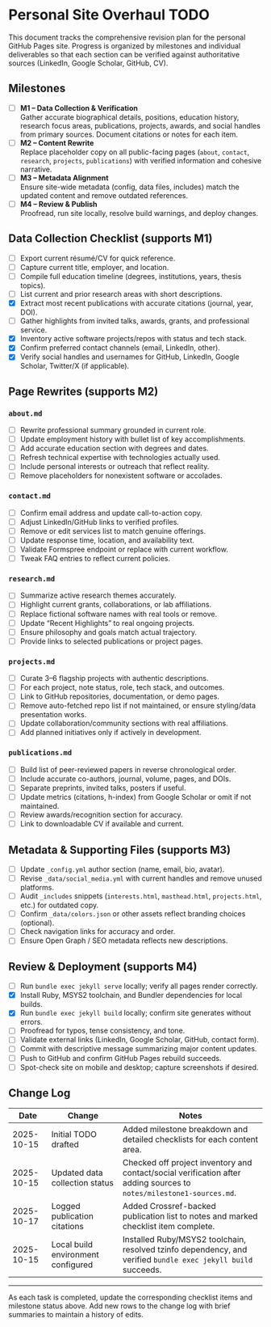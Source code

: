 # Personal Site Overhaul TODO

This document tracks the comprehensive revision plan for the personal GitHub Pages site. Progress is organized by milestones and individual deliverables so that each section can be verified against authoritative sources (LinkedIn, Google Scholar, GitHub, CV).

## Milestones

- [ ] **M1 – Data Collection & Verification**  
  Gather accurate biographical details, positions, education history, research focus areas, publications, projects, awards, and social handles from primary sources. Document citations or notes for each item.
- [ ] **M2 – Content Rewrite**  
  Replace placeholder copy on all public-facing pages (`about`, `contact`, `research`, `projects`, `publications`) with verified information and cohesive narrative.
- [ ] **M3 – Metadata Alignment**  
  Ensure site-wide metadata (config, data files, includes) match the updated content and remove outdated references.
- [ ] **M4 – Review & Publish**  
  Proofread, run site locally, resolve build warnings, and deploy changes.

## Data Collection Checklist (supports M1)

- [ ] Export current résumé/CV for quick reference.  
- [ ] Capture current title, employer, and location.  
- [ ] Compile full education timeline (degrees, institutions, years, thesis topics).  
- [ ] List current and prior research areas with short descriptions.  
- [x] Extract most recent publications with accurate citations (journal, year, DOI).  
- [ ] Gather highlights from invited talks, awards, grants, and professional service.  
- [x] Inventory active software projects/repos with status and tech stack.  
- [x] Confirm preferred contact channels (email, LinkedIn, other).  
- [x] Verify social handles and usernames for GitHub, LinkedIn, Google Scholar, Twitter/X (if applicable).

## Page Rewrites (supports M2)

### `about.md`
- [ ] Rewrite professional summary grounded in current role.  
- [ ] Update employment history with bullet list of key accomplishments.  
- [ ] Add accurate education section with degrees and dates.  
- [ ] Refresh technical expertise with technologies actually used.  
- [ ] Include personal interests or outreach that reflect reality.  
- [ ] Remove placeholders for nonexistent software or accolades.

### `contact.md`
- [ ] Confirm email address and update call-to-action copy.  
- [ ] Adjust LinkedIn/GitHub links to verified profiles.  
- [ ] Remove or edit services list to match genuine offerings.  
- [ ] Update response time, location, and availability text.  
- [ ] Validate Formspree endpoint or replace with current workflow.  
- [ ] Tweak FAQ entries to reflect current policies.

### `research.md`
- [ ] Summarize active research themes accurately.  
- [ ] Highlight current grants, collaborations, or lab affiliations.  
- [ ] Replace fictional software names with real tools or remove.  
- [ ] Update “Recent Highlights” to real ongoing projects.  
- [ ] Ensure philosophy and goals match actual trajectory.  
- [ ] Provide links to selected publications or project pages.

### `projects.md`
- [ ] Curate 3–6 flagship projects with authentic descriptions.  
- [ ] For each project, note status, role, tech stack, and outcomes.  
- [ ] Link to GitHub repositories, documentation, or demo pages.  
- [ ] Remove auto-fetched repo list if not maintained, or ensure styling/data presentation works.  
- [ ] Update collaboration/community sections with real affiliations.  
- [ ] Add planned initiatives only if actively in development.

### `publications.md`
- [ ] Build list of peer-reviewed papers in reverse chronological order.  
- [ ] Include accurate co-authors, journal, volume, pages, and DOIs.  
- [ ] Separate preprints, invited talks, posters if useful.  
- [ ] Update metrics (citations, h-index) from Google Scholar or omit if not maintained.  
- [ ] Review awards/recognition section for accuracy.  
- [ ] Link to downloadable CV if available and current.

## Metadata & Supporting Files (supports M3)

- [ ] Update `_config.yml` author section (name, email, bio, avatar).  
- [ ] Revise `_data/social_media.yml` with current handles and remove unused platforms.  
- [ ] Audit `_includes` snippets (`interests.html`, `masthead.html`, `projects.html`, etc.) for outdated copy.  
- [ ] Confirm `_data/colors.json` or other assets reflect branding choices (optional).  
- [ ] Check navigation links for accuracy and order.  
- [ ] Ensure Open Graph / SEO metadata reflects new descriptions.

## Review & Deployment (supports M4)

- [ ] Run `bundle exec jekyll serve` locally; verify all pages render correctly.  
- [x] Install Ruby, MSYS2 toolchain, and Bundler dependencies for local builds.  
- [x] Run `bundle exec jekyll build` locally; confirm site generates without errors.  
- [ ] Proofread for typos, tense consistency, and tone.  
- [ ] Validate external links (LinkedIn, Google Scholar, GitHub, contact form).  
- [ ] Commit with descriptive message summarizing major content updates.  
- [ ] Push to GitHub and confirm GitHub Pages rebuild succeeds.  
- [ ] Spot-check site on mobile and desktop; capture screenshots if desired.

## Change Log

| Date | Change | Notes |
| --- | --- | --- |
| 2025-10-15 | Initial TODO drafted | Added milestone breakdown and detailed checklists for each content area. |
| 2025-10-15 | Updated data collection status | Checked off project inventory and contact/social verification after adding sources to `notes/milestone1-sources.md`. |
| 2025-10-17 | Logged publication citations | Added Crossref-backed publication list to notes and marked checklist item complete. |
| 2025-10-15 | Local build environment configured | Installed Ruby/MSYS2 toolchain, resolved tzinfo dependency, and verified `bundle exec jekyll build` succeeds. |

---

As each task is completed, update the corresponding checklist items and milestone status above. Add new rows to the change log with brief summaries to maintain a history of edits.
